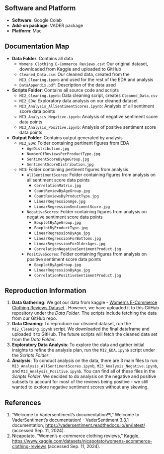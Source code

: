 ## Software and Platform

- **Software**: Google Colab
- **Add-on package**: VADER package
- **Platform**: Mac

## Documentation Map

- **Data Folder**: Contains all data
  - `Womens Clothing E-Commerce Reviews.csv`: Our original dataset, downloaded from Kaggle and uploaded to GitHub
  - `Cleaned_Data.csv`: Our cleaned data, created from the `MI3_Cleaning.ipynb` and used for the rest of the EDA and analysis
  - `DataAppendix.pdf`: Description of the data used
- **Scripts Folder**: Contains all source code and scripts
  - `MI2_Cleaning.ipynb`: Data cleaning script, creates `Cleaned_Data.csv`
  - `MI2_EDA`: Exploratory data analysis on our cleaned dataset
  - `MI3_Analysis_AllSentimentScores.ipynb`: Analysis of all sentiment score data points
  - `MI3_Analysis_Negative.ipynb`: Analysis of negative sentiment score data points
  - `MI3_Analysis_Positive.ipynb`: Analysis of positive sentiment score data points
- **Output Folder**: Contains output generated by analysis
  - `MI2_EDA`: Folder containing pertinent figures from EDA
      - `AgeDistribution.jpg`
      - `NumberOfReviewsPerProductType.jpg`
      - `SentimentScoreByAgeGroup.jpg`
      - `SentimentScoreDistribution.jpg`
  - `MI3`: Folder containing pertinent figures from analysis
      - `AllSentimentScores`: Folder containing figures from analysis on all sentiment score data points
          - `CorrelationMatrix.jpg`
          - `CountReviewByAgeGroup.jpg`
          - `CountReviewsByProductType.jpg`
          - `LinearRegressionAge.jpg`
          - `LinearRegressionSentimentScore.jpg`
      - `NegativeScores`: Folder containing figures from analysis on negative sentiment score data points
          - `BoxplotByAgeGroup.jpg`
          - `BoxplotByProductType.jpg`
          - `LinearRegressionByAge.jpg`
          - `LinearRegressionForBottoms.jpg`
          - `LinearRegressionForOlderAges.jpg`
          - `CorrelationNegativeSentimentProduct.jpg`
      - `PositiveScores`: Folder containing figures from analysis on positive sentiment score data points
          - `BoxplotByAgeGroup.jpg`
          - `LinearRegressionByAge.jpg`
          - `CorrelationPositiveSentimentProduct.jpg`

## Reproduction Information

1. **Data Gathering**: We got our data from kaggle - [Women's E-Commerce Clothing Reviews Dataset](https://www.kaggle.com/datasets/nicapotato/womens-ecommerce-clothing-reviews) . However, we have uploaded it to this GitHub repository under the _Data Folder_. The scripts include fetching the data from our GitHub repo.
2. **Data Cleaning**: To reproduce our cleaned dataset, run the `MI2_Cleaning.ipynb` script. We downloaded the final dataframe and uploaded it to GitHub. The future scripts will fetch the cleaned data set from the _Data Folder_.
3. **Exploratory Data Analysis**: To explore the data and gather initial insights to refine the analysis plan, run the `MI2_EDA.ipynb` script under the _Scripts Folder_.
4. **Analysis**: To conduct analysis on the data, there are 3 main files to run: `MI3_Analysis_AllSentimentScores.ipynb`, `MI3_Analysis_Negative.ipynb`, and `MI3_Analysis_Positive.ipynb`. You can find all of these files in the _Scripts Folder_. We decided to do analysis on the negative and positive subsets to account for most of the reviews being positive - we still wanted to explore negative sentiment scores without any skewing.

## References
1. “Welcome to Vadersentiment’s documentation!¶,” Welcome to VaderSentiment’s documentation! - VaderSentiment 3.3.1 documentation, https://vadersentiment.readthedocs.io/en/latest/ (accessed Sep. 11, 2024).
2. Nicapotato, “Women’s e-commerce clothing reviews,” Kaggle, https://www.kaggle.com/datasets/nicapotato/womens-ecommerce-clothing-reviews (accessed Sep. 11, 2024).

